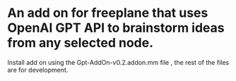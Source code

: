 # An add on for freeplane that uses OpenAI GPT API to brainstorm ideas from any selected node.

Install add on using the Gpt-AddOn-v0.2.addon.mm file , the rest of the files are for development.

